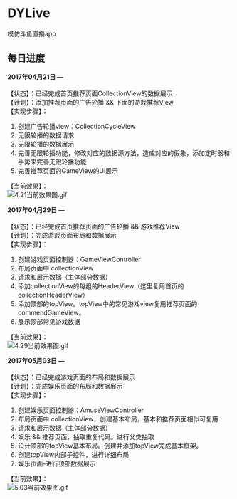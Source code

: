 # DYLive
模仿斗鱼直播app


## 每日进度

**2017年04月21日 —** <br><br>
【状态】：已经完成首页推荐页面CollectionView的数据展示<br>
【计划】：添加推荐页面的广告轮播 && 下面的游戏推荐View<br>
【实现步骤】：
1. 创建广告轮播view：CollectionCycleView
2. 无限轮播的数据请求
3. 无限轮播的数据展示
4. 完善无限轮播功能，修改对应的数据源方法，造成对应的假象，添加定时器和手势来完善无限轮播功能
5. 完善推荐页面的GameView的UI展示


【当前效果】：<br>
![4.21当前效果图.gif](http://oozx6yayl.bkt.clouddn.com/default.gif)


**2017年04月29日 —** <br><br>
【状态】：已经完成首页推荐页面的广告轮播 && 游戏推荐View<br>
【计划】：完成游戏页面布局和数据展示<br>
【实现步骤】：
1. 创建游戏页面控制器：GameViewController
2. 布局页面中 collectionView
3. 请求和展示数据（主体部分数据）
4. 添加collectionView的每组的HeaderView（这里复用首页的collectionHeaderView）
5. 添加顶部的topView。topView中的常见游戏view复用推荐页面的commendGameView。
6. 展示顶部常见游戏数据

【当前效果】：<br>
![4.29当前效果图.gif](http://oozx6yayl.bkt.clouddn.com/4.29-DYLive.gif)


**2017年05月03日 —** <br><br>
【状态】：已经完成游戏页面的布局和数据展示<br>
【计划】：完成娱乐页面的布局和数据展示<br>
【实现步骤】：
1. 创建娱乐页面控制器：AmuseViewController
2. 布局页面中 collectionView，创建基本布局，基本和推荐页面相似可复用
3. 请求和展示数据（主体部分数据）
4. 娱乐 && 推荐页面，抽取重复代码。进行父类抽取
5. 设计顶部的topView基本布局。创建并添加topView完成基本框架。
6. 创建topView内部子控件，进行详细布局
7. 娱乐页面-进行顶部数据展示

【当前效果】：<br>
![5.03当前效果图.gif](http://oozx6yayl.bkt.clouddn.com/5.03-DYLive.gif)
